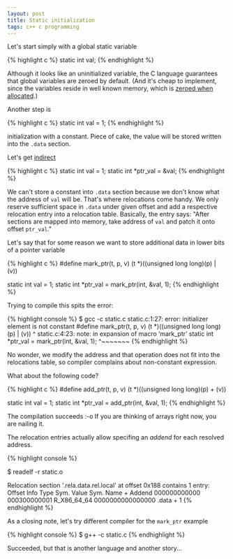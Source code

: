 ```yaml
---
layout: post
title: Static initialization
tags: c++ c programming
---
```


Let's start simply with a global static variable

{% highlight c %}
static int val;
{% endhighlight %}

Although it looks like an uninitialized variable, the C language guarantees that
global variables are zeroed by default. (And it's cheap to implement, since the
variables reside in well known memory, which is [zeroed when allocated](https://en.wikipedia.org/wiki/.bss).)

Another step is 

{% highlight c %}
static int val = 1;
{% endhighlight %}

initialization with a constant. Piece of cake, the value will be stored written
into the `.data` section.

Let's get [indirect](https://xkcd.com/754/)

{% highlight c %}
static int val = 1;
static int *ptr_val = &val;
{% endhighlight %}

We can't store a constant into `.data` section because we don't know what the
address of `val` will be.
That's where relocations come handy. We only reserve sufficient space in
`.data` under given offset and add a respective relocation entry into a
relocation table.
Basically, the entry says: "After sections are mapped into memory, take address
of `val` and patch it onto offset `ptr_val`."

Let's say that for some reason we want to store additional data in lower bits
of a pointer variable

{% highlight c %}
#define mark_ptr(t, p, v) (t *)((unsigned long long)(p) | (v))

static int val = 1;
static int *ptr_val = mark_ptr(int, &val, 1);
{% endhighlight %}

Trying to compile this spits the error:

{% highlight console %}
$ gcc -c static.c
static.c:1:27: error: initializer element is not constant
 #define mark_ptr(t, p, v) (t *)((unsigned long long)(p) | (v))
                           ^
static.c:4:23: note: in expansion of macro ‘mark_ptr’
 static int *ptr_val = mark_ptr(int, &val, 1);
                       ^~~~~~~~
{% endhighlight %}

No wonder, we modify the address and that operation does not fit into the
relocations table, so compiler complains about non-constant expression.

What about the following code?

{% highlight c %}
#define add_ptr(t, p, v) (t *)((unsigned long long)(p) + (v))

static int val = 1;
static int *ptr_val = add_ptr(int, &val, 1);
{% endhighlight %}

The compilation succeeds :-o If you are thinking of arrays right now, you are
nailing it.

The relocation entries actually allow specifing an *addend* for each resolved address.

{% highlight console %}

$ readelf -r static.o

Relocation section '.rela.data.rel.local' at offset 0x188 contains 1 entry:
  Offset          Info           Type           Sym. Value    Sym. Name + Addend
000000000000  000300000001 R_X86_64_64       0000000000000000 .data + 1
{% endhighlight %}

As a closing note, let's try different compiler for the `mark_ptr` example

{% highlight console %}
$ g++ -c static.c
{% endhighlight %}

Succeeded, but that is another language and another story...
